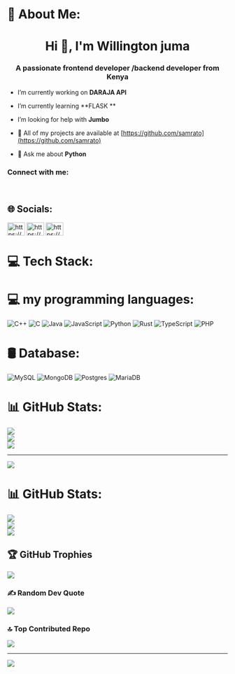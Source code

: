 # 💫 About Me:
<h1 align="center">Hi 👋, I'm Willington juma</h1>
<h3 align="center">A passionate frontend developer /backend developer from Kenya</h3>

- I’m currently working on **DARAJA API**

- I’m currently learning **FLASK **



- I’m looking for help with **Jumbo**

- 👨 All of my projects are available at [https://github.com/samrato](https://github.com/samrato)

- 💬 Ask me about **Python**

<h3 align="left">Connect with me:</h3>
<p align="left">
</p>




<br>


## 🌐 Socials:
<p align="left">
<a href="https://twitter.com/https://x.com/sam_rato" target="blank"><img align="center" src="https://raw.githubusercontent.com/rahuldkjain/github-profile-readme-generator/master/src/images/icons/Social/twitter.svg" alt="https://x.com/sam_rato" height="30" width="40" /></a>
<a href="https://linkedin.com/in/https://www.linkedin.com/in/samrato-/" target="blank"><img align="center" src="https://raw.githubusercontent.com/rahuldkjain/github-profile-readme-generator/master/src/images/icons/Social/linked-in-alt.svg" alt="https://www.linkedin.com/in/samrato-/" height="30" width="40" /></a>
<a href="https://instagram.com/https://www.linkedin.com/in/samrato-/" target="blank"><img align="center" src="https://raw.githubusercontent.com/rahuldkjain/github-profile-readme-generator/master/src/images/icons/Social/instagram.svg" alt="https://www.linkedin.com/in/samrato-/" height="30" width="40" /></a>
</p>

#

# 💻 Tech Stack:

# 💻 my programming languages:
![C++](https://img.shields.io/badge/c++-%2300599C.svg?style=for-the-badge&logo=c%2B%2B&logoColor=white) ![C](https://img.shields.io/badge/c-%2300599C.svg?style=for-the-badge&logo=c&logoColor=white) ![Java](https://img.shields.io/badge/java-%23ED8B00.svg?style=for-the-badge&logo=openjdk&logoColor=white) ![JavaScript](https://img.shields.io/badge/javascript-%23323330.svg?style=for-the-badge&logo=javascript&logoColor=%23F7DF1E) ![Python](https://img.shields.io/badge/python-3670A0?style=for-the-badge&logo=python&logoColor=ffdd54) ![Rust](https://img.shields.io/badge/rust-%23000000.svg?style=for-the-badge&logo=rust&logoColor=white) ![TypeScript](https://img.shields.io/badge/typescript-%23007ACC.svg?style=for-the-badge&logo=typescript&logoColor=white) ![PHP](https://img.shields.io/badge/php-%23777BB4.svg?style=for-the-badge&logo=php&logoColor=white)


# 🛢️ Database:
![MySQL](https://img.shields.io/badge/mysql-4479A1.svg?style=for-the-badge&logo=mysql&logoColor=white) ![MongoDB](https://img.shields.io/badge/MongoDB-%234ea94b.svg?style=for-the-badge&logo=mongodb&logoColor=white) ![Postgres](https://img.shields.io/badge/postgres-%23316192.svg?style=for-the-badge&logo=postgresql&logoColor=white) ![MariaDB](https://img.shields.io/badge/MariaDB-003545?style=for-the-badge&logo=mariadb&logoColor=white)

# 📊 GitHub Stats:
![](https://github-readme-stats.vercel.app/api?username=samrato&theme=dark&hide_border=false&include_all_commits=false&count_private=false)<br/>
![](https://nirzak-streak-stats.vercel.app/?user=samrato&theme=dark&hide_border=false)<br/>
![](https://github-readme-stats.vercel.app/api/top-langs/?username=samrato&theme=dark&hide_border=false&include_all_commits=false&count_private=false&layout=compact)

---
[![](https://visitcount.itsvg.in/api?id=samrato&icon=0&color=0)](https://visitcount.itsvg.in)

<!-- Proudly created with GPRM ( https://gprm.itsvg.in ) -->
# 📊 GitHub Stats:
![](https://github-readme-stats.vercel.app/api?username=samrato&theme=tokyonight&hide_border=false&include_all_commits=false&count_private=true)<br/>
![](https://nirzak-streak-stats.vercel.app/?user=samrato&theme=tokyonight&hide_border=false)<br/>
![](https://github-readme-stats.vercel.app/api/top-langs/?username=samrato&theme=tokyonight&hide_border=false&include_all_commits=false&count_private=true&layout=compact)

## 🏆 GitHub Trophies
![](https://github-profile-trophy.vercel.app/?username=samrato&theme=radical&no-frame=false&no-bg=true&margin-w=4)

### ✍️ Random Dev Quote
![](https://quotes-github-readme.vercel.app/api?type=vetical&theme=radical)

### 🔝 Top Contributed Repo
![](https://github-contributor-stats.vercel.app/api?username=samrato&limit=5&theme=dark&combine_all_yearly_contributions=true)

---
[![](https://visitcount.itsvg.in/api?id=samrato&icon=0&color=0)](https://visitcount.itsvg.in)

<!-- Proudly created with GPRM ( https://gprm.itsvg.in ) -->
